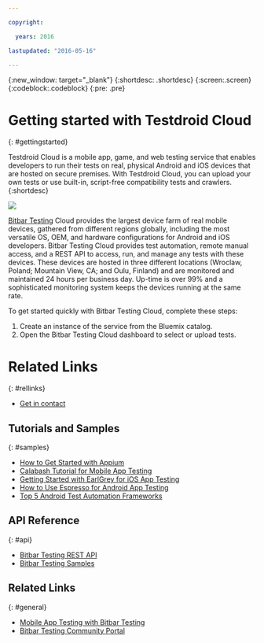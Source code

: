 ```yaml
---

copyright:

  years: 2016

lastupdated: "2016-05-16"

---
```


{:new_window: target="_blank"}
{:shortdesc: .shortdesc}
{:screen:.screen}
{:codeblock:.codeblock}
{:pre: .pre}

# Getting started with Testdroid Cloud
{: #gettingstarted} 

Testdroid Cloud is a mobile app, game, and web testing service that enables developers to run their tests on real, physical Android and iOS devices that are hosted on secure premises. With Testdroid Cloud, you can upload your own tests or use built-in, script-free compatibility tests and crawlers.
{:shortdesc}

![](http://docs.testdroid.com/assets/logos/Testdroid_CLOUD_logo-HORIZONTAL_800px.png)

[Bitbar Testing](http://bitbar.com/testing) Cloud provides the largest device farm of real mobile devices, gathered from different regions globally, including the most versatile OS, OEM, and hardware configurations for Android and iOS developers. Bitbar Testing Cloud provides test automation, remote manual access, and a REST API to access, run, and manage any tests with these devices. These devices are hosted in three different locations (Wroclaw, Poland; Mountain View, CA; and Oulu, Finland) and are monitored and maintained 24 hours per business day. Up-time is over 99% and a sophisticated monitoring system keeps the devices running at the same rate. 

To get started quickly with Bitbar Testing Cloud, complete these steps:

1. Create an instance of the service from the Bluemix catalog.
2. Open the Bitbar Testing Cloud dashboard to select or upload tests.


# Related Links
{: #rellinks}
* <a href="mailto:info@bitbar.com?Subject=Question from Bluemix" target="_top">Get in contact</a>

## Tutorials and Samples
{: #samples}
* [How to Get Started with Appium](http://bitbar.com/37-things-you-should-know-about-appium/)
* [Calabash Tutorial for Mobile App Testing](http://bitbar.com/calabash-tutorial-for-mobile-app-testing/)
* [Getting Started with EarlGrey for iOS App Testing](http://bitbar.com/how-to-get-started-with-earlgrey-ios-functional-ui-testing-framework/)
* [How to Use Espresso for Android App Testing](http://bitbar.com/how-to-use-espresso-v2-0-with-testdroid-cloud-devices/)
* [Top 5 Android Test Automation Frameworks](http://bitbar.com/top-5-android-testing-frameworks-with-examples/)

## API Reference
{: #api}
* [Bitbar Testing REST API](http://docs.testdroid.com/testdroid-cloud-integration/api/)
* [Bitbar Testing Samples](https://github.com/bitbar/testdroid-samples)

## Related Links
{: #general}
* [Mobile App Testing with Bitbar Testing](http://bitbar.com/testing)
* [Bitbar Testing Community Portal](http://bitbar.com/testing/blog/)
